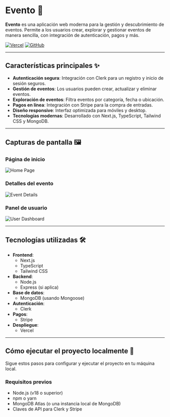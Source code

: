 # Evento 🎉

**Evento** es una aplicación web moderna para la gestión y descubrimiento de eventos. Permite a los usuarios crear, explorar y gestionar eventos de manera sencilla, con integración de autenticación, pagos y más.

[![Vercel](https://img.shields.io/badge/Deployed%20on-Vercel-black?style=for-the-badge&logo=vercel)](https://evento-zeta-amber.vercel.app/)
[![GitHub](https://img.shields.io/badge/GitHub-Repo-blue?style=for-the-badge&logo=github)](https://github.com/Sluur/evento)

---

## Características principales ✨

- **Autenticación segura**: Integración con Clerk para un registro y inicio de sesión seguros.
- **Gestión de eventos**: Los usuarios pueden crear, actualizar y eliminar eventos.
- **Exploración de eventos**: Filtra eventos por categoría, fecha o ubicación.
- **Pagos en línea**: Integración con Stripe para la compra de entradas.
- **Diseño responsive**: Interfaz optimizada para móviles y desktop.
- **Tecnologías modernas**: Desarrollado con Next.js, TypeScript, Tailwind CSS y MongoDB.

---

## Capturas de pantalla 🖼️

### Página de inicio
![Home Page](https://via.placeholder.com/800x400.png?text=Home+Page)

### Detalles del evento
![Event Details](https://via.placeholder.com/800x400.png?text=Event+Details)

### Panel de usuario
![User Dashboard](https://via.placeholder.com/800x400.png?text=User+Dashboard)

---

## Tecnologías utilizadas 🛠️

- **Frontend**: 
  - Next.js
  - TypeScript
  - Tailwind CSS
- **Backend**:
  - Node.js
  - Express (si aplica)
- **Base de datos**:
  - MongoDB (usando Mongoose)
- **Autenticación**:
  - Clerk
- **Pagos**:
  - Stripe
- **Despliegue**:
  - Vercel

---

## Cómo ejecutar el proyecto localmente 🚀

Sigue estos pasos para configurar y ejecutar el proyecto en tu máquina local.

### Requisitos previos

- Node.js (v18 o superior)
- npm o yarn
- MongoDB Atlas (o una instancia local de MongoDB)
- Claves de API para Clerk y Stripe

